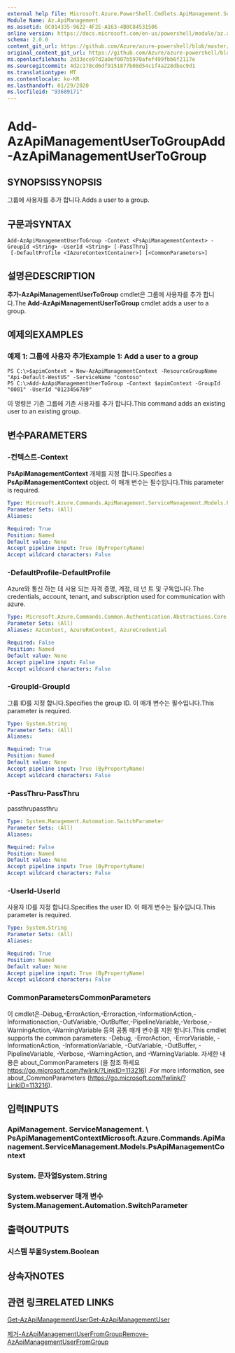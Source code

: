 ```yaml
---
external help file: Microsoft.Azure.PowerShell.Cmdlets.ApiManagement.ServiceManagement.dll-Help.xml
Module Name: Az.ApiManagement
ms.assetid: 8C014335-9622-4F2E-A163-4B0C84531506
online version: https://docs.microsoft.com/en-us/powershell/module/az.apimanagement/add-azapimanagementusertogroup
schema: 2.0.0
content_git_url: https://github.com/Azure/azure-powershell/blob/master/src/ApiManagement/ApiManagement/help/Add-AzApiManagementUserToGroup.md
original_content_git_url: https://github.com/Azure/azure-powershell/blob/master/src/ApiManagement/ApiManagement/help/Add-AzApiManagementUserToGroup.md
ms.openlocfilehash: 2d33ece97d2a0ef007b5970afef499fbb6f2117e
ms.sourcegitcommit: 4d2c178cd6df9151877b08d54c1f4a228dbec9d1
ms.translationtype: MT
ms.contentlocale: ko-KR
ms.lasthandoff: 01/29/2020
ms.locfileid: "93689171"
---
```

# <span data-ttu-id="74423-101">Add-AzApiManagementUserToGroup</span><span class="sxs-lookup"><span data-stu-id="74423-101">Add-AzApiManagementUserToGroup</span></span>

## <span data-ttu-id="74423-102">SYNOPSIS</span><span class="sxs-lookup"><span data-stu-id="74423-102">SYNOPSIS</span></span>
<span data-ttu-id="74423-103">그룹에 사용자를 추가 합니다.</span><span class="sxs-lookup"><span data-stu-id="74423-103">Adds a user to a group.</span></span>

## <span data-ttu-id="74423-104">구문과</span><span class="sxs-lookup"><span data-stu-id="74423-104">SYNTAX</span></span>

```
Add-AzApiManagementUserToGroup -Context <PsApiManagementContext> -GroupId <String> -UserId <String> [-PassThru]
 [-DefaultProfile <IAzureContextContainer>] [<CommonParameters>]
```

## <span data-ttu-id="74423-105">설명은</span><span class="sxs-lookup"><span data-stu-id="74423-105">DESCRIPTION</span></span>
<span data-ttu-id="74423-106">**추가-AzApiManagementUserToGroup** cmdlet은 그룹에 사용자를 추가 합니다.</span><span class="sxs-lookup"><span data-stu-id="74423-106">The **Add-AzApiManagementUserToGroup** cmdlet adds a user to a group.</span></span>

## <span data-ttu-id="74423-107">예제의</span><span class="sxs-lookup"><span data-stu-id="74423-107">EXAMPLES</span></span>

### <span data-ttu-id="74423-108">예제 1: 그룹에 사용자 추가</span><span class="sxs-lookup"><span data-stu-id="74423-108">Example 1: Add a user to a group</span></span>
```
PS C:\>$apimContext = New-AzApiManagementContext -ResourceGroupName "Api-Default-WestUS" -ServiceName "contoso"
PS C:\>Add-AzApiManagementUserToGroup -Context $apimContext -GroupId "0001" -UserId "0123456789"
```

<span data-ttu-id="74423-109">이 명령은 기존 그룹에 기존 사용자를 추가 합니다.</span><span class="sxs-lookup"><span data-stu-id="74423-109">This command adds an existing user to an existing group.</span></span>

## <span data-ttu-id="74423-110">변수</span><span class="sxs-lookup"><span data-stu-id="74423-110">PARAMETERS</span></span>

### <span data-ttu-id="74423-111">-컨텍스트</span><span class="sxs-lookup"><span data-stu-id="74423-111">-Context</span></span>
<span data-ttu-id="74423-112">**PsApiManagementContext** 개체를 지정 합니다.</span><span class="sxs-lookup"><span data-stu-id="74423-112">Specifies a **PsApiManagementContext** object.</span></span>
<span data-ttu-id="74423-113">이 매개 변수는 필수입니다.</span><span class="sxs-lookup"><span data-stu-id="74423-113">This parameter is required.</span></span>

```yaml
Type: Microsoft.Azure.Commands.ApiManagement.ServiceManagement.Models.PsApiManagementContext
Parameter Sets: (All)
Aliases:

Required: True
Position: Named
Default value: None
Accept pipeline input: True (ByPropertyName)
Accept wildcard characters: False
```

### <span data-ttu-id="74423-114">-DefaultProfile</span><span class="sxs-lookup"><span data-stu-id="74423-114">-DefaultProfile</span></span>
<span data-ttu-id="74423-115">Azure와 통신 하는 데 사용 되는 자격 증명, 계정, 테 넌 트 및 구독입니다.</span><span class="sxs-lookup"><span data-stu-id="74423-115">The credentials, account, tenant, and subscription used for communication with azure.</span></span>

```yaml
Type: Microsoft.Azure.Commands.Common.Authentication.Abstractions.Core.IAzureContextContainer
Parameter Sets: (All)
Aliases: AzContext, AzureRmContext, AzureCredential

Required: False
Position: Named
Default value: None
Accept pipeline input: False
Accept wildcard characters: False
```

### <span data-ttu-id="74423-116">-GroupId</span><span class="sxs-lookup"><span data-stu-id="74423-116">-GroupId</span></span>
<span data-ttu-id="74423-117">그룹 ID를 지정 합니다.</span><span class="sxs-lookup"><span data-stu-id="74423-117">Specifies the group ID.</span></span>
<span data-ttu-id="74423-118">이 매개 변수는 필수입니다.</span><span class="sxs-lookup"><span data-stu-id="74423-118">This parameter is required.</span></span>

```yaml
Type: System.String
Parameter Sets: (All)
Aliases:

Required: True
Position: Named
Default value: None
Accept pipeline input: True (ByPropertyName)
Accept wildcard characters: False
```

### <span data-ttu-id="74423-119">-PassThru</span><span class="sxs-lookup"><span data-stu-id="74423-119">-PassThru</span></span>
<span data-ttu-id="74423-120">passthru</span><span class="sxs-lookup"><span data-stu-id="74423-120">passthru</span></span>

```yaml
Type: System.Management.Automation.SwitchParameter
Parameter Sets: (All)
Aliases:

Required: False
Position: Named
Default value: None
Accept pipeline input: True (ByPropertyName)
Accept wildcard characters: False
```

### <span data-ttu-id="74423-121">-UserId</span><span class="sxs-lookup"><span data-stu-id="74423-121">-UserId</span></span>
<span data-ttu-id="74423-122">사용자 ID를 지정 합니다.</span><span class="sxs-lookup"><span data-stu-id="74423-122">Specifies the user ID.</span></span>
<span data-ttu-id="74423-123">이 매개 변수는 필수입니다.</span><span class="sxs-lookup"><span data-stu-id="74423-123">This parameter is required.</span></span>

```yaml
Type: System.String
Parameter Sets: (All)
Aliases:

Required: True
Position: Named
Default value: None
Accept pipeline input: True (ByPropertyName)
Accept wildcard characters: False
```

### <span data-ttu-id="74423-124">CommonParameters</span><span class="sxs-lookup"><span data-stu-id="74423-124">CommonParameters</span></span>
<span data-ttu-id="74423-125">이 cmdlet은-Debug,-ErrorAction,-Erroraction,-InformationAction,-Informationaction,-OutVariable,-OutBuffer,-PipelineVariable,-Verbose,-WarningAction,-WarningVariable 등의 공통 매개 변수를 지원 합니다.</span><span class="sxs-lookup"><span data-stu-id="74423-125">This cmdlet supports the common parameters: -Debug, -ErrorAction, -ErrorVariable, -InformationAction, -InformationVariable, -OutVariable, -OutBuffer, -PipelineVariable, -Verbose, -WarningAction, and -WarningVariable.</span></span> <span data-ttu-id="74423-126">자세한 내용은 about_CommonParameters (을 참조 하세요 https://go.microsoft.com/fwlink/?LinkID=113216) .</span><span class="sxs-lookup"><span data-stu-id="74423-126">For more information, see about_CommonParameters (https://go.microsoft.com/fwlink/?LinkID=113216).</span></span>

## <span data-ttu-id="74423-127">입력</span><span class="sxs-lookup"><span data-stu-id="74423-127">INPUTS</span></span>

### <span data-ttu-id="74423-128">ApiManagement. ServiceManagement. \ PsApiManagementContext</span><span class="sxs-lookup"><span data-stu-id="74423-128">Microsoft.Azure.Commands.ApiManagement.ServiceManagement.Models.PsApiManagementContext</span></span>

### <span data-ttu-id="74423-129">System. 문자열</span><span class="sxs-lookup"><span data-stu-id="74423-129">System.String</span></span>

### <span data-ttu-id="74423-130">System.webserver 매개 변수</span><span class="sxs-lookup"><span data-stu-id="74423-130">System.Management.Automation.SwitchParameter</span></span>

## <span data-ttu-id="74423-131">출력</span><span class="sxs-lookup"><span data-stu-id="74423-131">OUTPUTS</span></span>

### <span data-ttu-id="74423-132">시스템 부울</span><span class="sxs-lookup"><span data-stu-id="74423-132">System.Boolean</span></span>

## <span data-ttu-id="74423-133">상속자</span><span class="sxs-lookup"><span data-stu-id="74423-133">NOTES</span></span>

## <span data-ttu-id="74423-134">관련 링크</span><span class="sxs-lookup"><span data-stu-id="74423-134">RELATED LINKS</span></span>

[<span data-ttu-id="74423-135">Get-AzApiManagementUser</span><span class="sxs-lookup"><span data-stu-id="74423-135">Get-AzApiManagementUser</span></span>](./Get-AzApiManagementUser.md)

[<span data-ttu-id="74423-136">제거-AzApiManagementUserFromGroup</span><span class="sxs-lookup"><span data-stu-id="74423-136">Remove-AzApiManagementUserFromGroup</span></span>](./Remove-AzApiManagementUserFromGroup.md)



